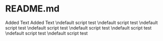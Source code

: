 # README.md

Added Text
Added Text
\ndefault script test
\ndefault script test
\ndefault script test
\ndefault script test
\ndefault script test
\ndefault script test
\ndefault script test
\ndefault script test
